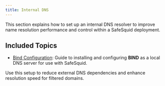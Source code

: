 ```yaml
---
title: Internal DNS
---
```

This section explains how to set up an internal DNS resolver to improve name resolution performance and control within a SafeSquid deployment.

## Included Topics
- [Bind Configuration](/docs/14-Performance%20Optimisation/01-Internalisae%20DNS/Bind.md): Guide to installing and configuring **BIND** as a local DNS server for use with SafeSquid.

Use this setup to reduce external DNS dependencies and enhance resolution speed for filtered domains.
